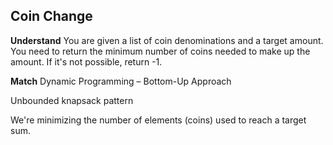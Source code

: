 ## Coin Change
**Understand**
You are given a list of coin denominations and a target amount. You need to return the minimum number of coins needed to make up the amount. If it's not possible, return -1.

**Match**
Dynamic Programming – Bottom-Up Approach

Unbounded knapsack pattern

We're minimizing the number of elements (coins) used to reach a target sum.

